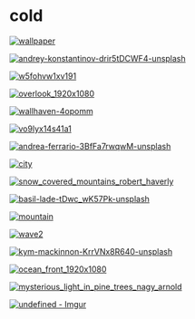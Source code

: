 # cold

<a href="wallpaper.png"><img alt="wallpaper" src="wallpaper.png"></a>

<a href="andrey-konstantinov-drir5tDCWF4-unsplash.jpg"><img alt="andrey-konstantinov-drir5tDCWF4-unsplash" src="andrey-konstantinov-drir5tDCWF4-unsplash.jpg"></a>

<a href="w5fohvw1xv191.jpg"><img alt="w5fohvw1xv191" src="w5fohvw1xv191.jpg"></a>

<a href="overlook_1920x1080.png"><img alt="overlook_1920x1080" src="overlook_1920x1080.png"></a>

<a href="wallhaven-4opomm.jpg"><img alt="wallhaven-4opomm" src="wallhaven-4opomm.jpg"></a>

<a href="vo9lyx14s41a1.webp"><img alt="vo9lyx14s41a1" src="vo9lyx14s41a1.webp"></a>

<a href="andrea-ferrario-3BfFa7rwqwM-unsplash.jpg"><img alt="andrea-ferrario-3BfFa7rwqwM-unsplash" src="andrea-ferrario-3BfFa7rwqwM-unsplash.jpg"></a>

<a href="city.png"><img alt="city" src="city.png"></a>

<a href="snow_covered_mountains_robert_haverly.jpg"><img alt="snow_covered_mountains_robert_haverly" src="snow_covered_mountains_robert_haverly.jpg"></a>

<a href="basil-lade-tDwc_wK57Pk-unsplash.jpg"><img alt="basil-lade-tDwc_wK57Pk-unsplash" src="basil-lade-tDwc_wK57Pk-unsplash.jpg"></a>

<a href="mountain.jpg"><img alt="mountain" src="mountain.jpg"></a>

<a href="wave2.jpg"><img alt="wave2" src="wave2.jpg"></a>

<a href="kym-mackinnon-KrrVNx8R640-unsplash.jpg"><img alt="kym-mackinnon-KrrVNx8R640-unsplash" src="kym-mackinnon-KrrVNx8R640-unsplash.jpg"></a>

<a href="ocean_front_1920x1080.png"><img alt="ocean_front_1920x1080" src="ocean_front_1920x1080.png"></a>

<a href="mysterious_light_in_pine_trees_nagy_arnold.jpg"><img alt="mysterious_light_in_pine_trees_nagy_arnold" src="mysterious_light_in_pine_trees_nagy_arnold.jpg"></a>

<a href="undefined - Imgur.jpg"><img alt="undefined - Imgur" src="undefined - Imgur.jpg"></a>

